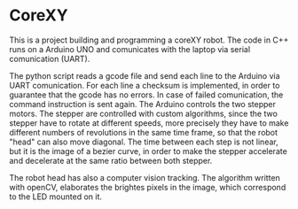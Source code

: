 # CoreXY

This is a project building and programming a coreXY robot. The code in C++ runs on a Arduino UNO and comunicates with the laptop via serial comunication (UART).

The python script reads a gcode file and send each line to the Arduino via UART comunication. For each line a checksum is implemented, in order to guarantee that the gcode has no errors. In case of failed comunication, the command instruction is sent again. The Arduino controls the two stepper motors. The stepper are controlled with custom algorithms, since the two stepper have to rotate at different speeds, more precisely they have to make different numbers of revolutions in the same time frame, so that the robot "head" can also move diagonal. The time between each step is not linear, but it is the image of a bezier curve, in order to make the stepper accelerate and decelerate at the same ratio between both stepper.

The robot head has also a computer vision tracking. The algorithm written with openCV, elaborates the brightes pixels in the image, which correspond to the LED mounted on it.

